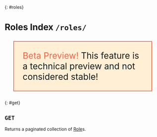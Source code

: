 {: #roles}

# Roles Index `/roles/`

<!-- FEAT_ROLES_BETA -->
<p style="font-size: 2em; border: 2px solid tomato; padding: 1em; margin: 1em; background: papayawhip;">
<mark style="background: papayawhip; color: tomato;">Beta Preview!</mark>
This feature is a technical preview and not considered stable!
</p>

{: #get}

## `GET`

Returns a paginated collection of [Role]s.

[role]: /resources/role.html
